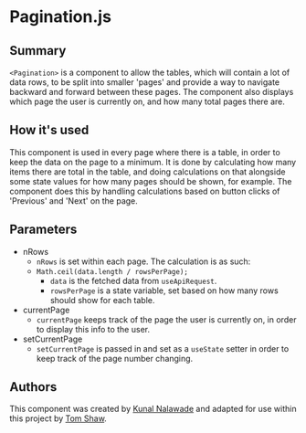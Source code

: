 # Pagination.js

## Summary
`<Pagination>` is a component to allow the tables, which will contain a lot of data rows, to be split into smaller 'pages' and provide a way to navigate backward and forward between these pages. The component also displays which page the user is currently on, and how many total pages there are.

## How it's used
This component is used in every page where there is a table, in order to keep the data on the page to a minimum. It is done by calculating how many items there are total in the table, and doing calculations on that alongside some state values for how many pages should be shown, for example. The component does this by handling calculations based on button clicks of 'Previous' and 'Next' on the page.

## Parameters
* nRows
    * `nRows` is set within each page. The calculation is as such:
    * `Math.ceil(data.length / rowsPerPage);`
        * `data` is the fetched data from `useApiRequest`.
        * `rowsPerPage` is a state variable, set based on how many rows should show for each table.
* currentPage
    * `currentPage` keeps track of the page the user is currently on, in order to display this info to the user.
* setCurrentPage
    * `setCurrentPage` is passed in and set as a `useState` setter in order to keep track of the page number changing.

## Authors
This component was created by [Kunal Nalawade](https://levelup.gitconnected.com/a-simple-guide-to-pagination-in-react-facd6f785bd0) and adapted for use within this project by [Tom Shaw](https://github.com/tomshaw650).
